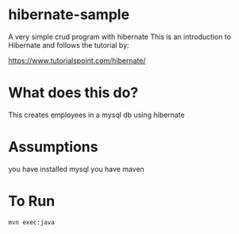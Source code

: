 # hibernate-sample
A very simple crud program with hibernate
This is an introduction to Hibernate and follows the tutorial by:

https://www.tutorialspoint.com/hibernate/

# What does this do?

This creates employees in a mysql db using hibernate


# Assumptions

you have installed mysql
you have maven


# To Run

```
mvn exec:java
```

